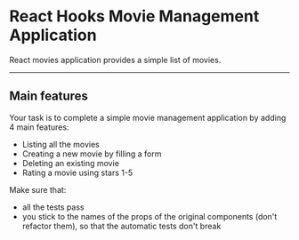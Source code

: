 # React Hooks Movie Management Application

React movies application provides a simple list of movies.

----

## Main features

Your task is to complete a simple movie management application by adding 4 main features:
- Listing all the movies
- Creating a new movie by filling a form
- Deleting an existing movie
- Rating a movie using stars 1-5

Make sure that:
- all the tests pass
- you stick to the names of the props of the original components (don't refactor them), so that the automatic tests don't break
